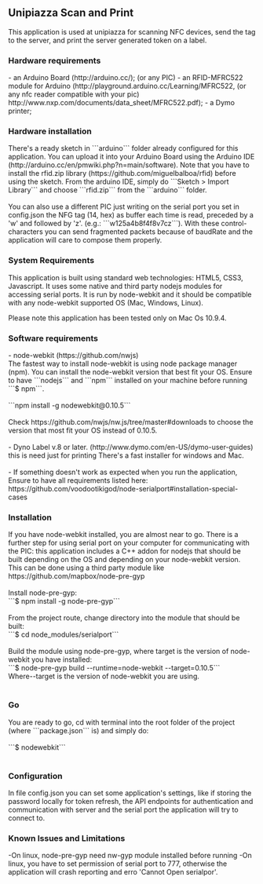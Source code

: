 <h2>Unipiazza Scan and Print</h2>
This application is used at unipiazza for scanning NFC devices, send the tag to the server, and print the server generated token on a label. 

<h3>Hardware requirements</h3>
- an Arduino Board (http://arduino.cc/); (or any PIC)
- an RFID-MFRC522 module for Arduino (http://playground.arduino.cc/Learning/MFRC522, (or any nfc reader compatible with your pic) http://www.nxp.com/documents/data_sheet/MFRC522.pdf);
- a Dymo printer;


<h3>Hardware installation</h3>
There's a ready sketch in ```arduino``` folder already configured for this application. You can upload it into your Arduino Board using the Arduino IDE (http://arduino.cc/en/pmwiki.php?n=main/software). Note that you have to install the rfid.zip library (https://github.com/miguelbalboa/rfid) before using the sketch. From the arduino IDE, simply do ```Sketch > Import Library``` and choose ```rfid.zip``` from the ```arduino``` folder.
<br/><br>
You can also use a different PIC just writing on the serial port you set in config.json the NFG tag (14, hex) as buffer each time is read, preceded by a 'w' and followed by 'z'. (e.g.: ```w125a4b8f4f8v7cz```). 
With these control-characters you can send fragmented packets because of baudRate and the application will care to compose them properly.

<h3>System Requirements</h3>
This application is built using standard web technologies: HTML5, CSS3, Javascript. It uses some native and third party nodejs modules for accessing serial ports. 
It is run by node-webkit and it should be compatible with any node-webkit supported OS (Mac, Windows, Linux). 

Please note this application has been tested only on Mac Os 10.9.4.

<h3>Software requirements</h3>
- node-webkit (https://github.com/nwjs) 
<br/>
The fastest way to install node-webkit is using node package manager (npm). You can install the node-webkit version that best fit your OS. 
Ensure to have ```nodejs``` and ```npm``` installed on your machine before running ```$ npm```.
<br/><br/>
```npm install -g nodewebkit@0.10.5``` 
<br/><br/>
Check https://github.com/nwjs/nw.js/tree/master#downloads to choose the version that most fit your OS instead of 0.10.5.
<br/><br/>
- Dyno Label v.8 or later. (http://www.dymo.com/en-US/dymo-user-guides) <br/>this is need just for printing
There's a fast installer for windows and Mac.
<br/><br/>
- If something doesn't work as expected when you run the application, Ensure to have all requirements listed here: https://github.com/voodootikigod/node-serialport#installation-special-cases

<h3>Installation</h3>
If you have node-webkit installed, you are almost near to go.
There is a further step for using serial port on your computer for communicating with the PIC: this application includes a C++ addon for nodejs that should be built depending on the OS and depending on your node-webkit version. <br/>This can be done using a third party module like https://github.com/mapbox/node-pre-gyp
<br/><br/>Install node-pre-gyp:<br/>
```$ npm install -g node-pre-gyp``` <br/>
<br/>From the project route, change directory into the module that should be built:<br/>
```$ cd node_modules/serialport```<br/>
<br/>Build the module using node-pre-gyp, where target is the version of node-webkit you have installed:<br/>
```$ node-pre-gyp build --runtime=node-webkit --target=0.10.5```
<br/>
Where--target is the version of node-webkit you are using. 
<br/><br/>

<h3>Go</h3>
You are ready to go, cd with terminal into the root folder of the project (where ```package.json``` is) and simply do: 
<br/><br/>
```$ nodewebkit``` <br/><br/>

<h3>Configuration</h3>
In file config.json you can set some application's settings, like if storing the password locally for token refresh, the API endpoints for authentication and communication with server and the serial port the application will try to connect to.

<h3>Known Issues and Limitations</h3>
-On linux, node-pre-gyp need nw-gyp module installed before running
-On linux, you have to set permission of serial port to 777, otherwise the application will crash reporting and erro 'Cannot Open serialpor'. 

